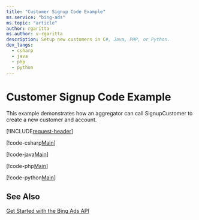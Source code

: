 ```yaml
---
title: "Customer Signup Code Example"
ms.service: "bing-ads"
ms.topic: "article"
author: rgaritta
ms.author: v-rgaritta
description: Setup new customers in C#, Java, PHP, or Python.
dev_langs:
  - csharp
  - java
  - php
  - python
---
```

# Customer Signup Code Example
This example demonstrates how an aggregator can call SignupCustomer to create a new customer and account.

[!INCLUDE[request-header](./includes/code-tips.md)]

[!code-csharp[Main](../../../BingAds-dotNet-SDK/examples/BingAdsExamples/BingAdsExamplesLibrary/v13/CustomerSignup.cs)]

[!code-java[Main](../../../BingAds-Java-SDK/examples/BingAdsDesktopApp/src/main/java/com/microsoft/bingads/examples/v13/CustomerSignup.java)]

[!code-php[Main](../../../BingAds-PHP-SDK/samples/V13/CustomerSignup.php)]

[!code-python[Main](../../../BingAds-Python-SDK/examples/v13/customer_signup.py)]

## See Also
[Get Started with the Bing Ads API](get-started.md)  
